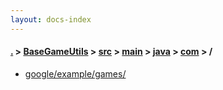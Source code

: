```yaml
---
layout: docs-index
---
```

#### [.](./../../../../../index) > [BaseGameUtils](./../../../../index) > [src](./../../../index) > [main](./../../index) > [java](./../index) > [com](./index) > **/**

- [google/example/games/](google/example/games/)
